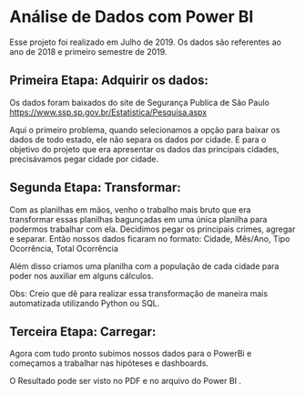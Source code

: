  # Análise de Dados com Power BI

Esse projeto foi realizado em Julho de 2019. Os dados são referentes ao ano de 2018 e primeiro semestre de 2019.

## Primeira Etapa: Adquirir os dados:
Os dados foram baixados do site de Segurança Publica de São Paulo https://www.ssp.sp.gov.br/Estatistica/Pesquisa.aspx

Aqui o primeiro problema, quando selecionamos a opção para baixar os dados de todo estado, ele não separa os dados por cidade. E para o objetivo do projeto que era apresentar os dados das principais cidades, precisávamos pegar cidade por cidade.

## Segunda Etapa: Transformar:
Com as planilhas em mãos, venho o trabalho mais bruto que era transformar essas planilhas bagunçadas em uma única planilha para podermos trabalhar com ela. Decidimos pegar os principais crimes, agregar e separar. Então nossos dados ficaram no formato:
Cidade, Mês/Ano, Tipo Ocorrência, Total Ocorrência

Além disso criamos uma planilha com a população de cada cidade para poder nos auxiliar em alguns cálculos.

Obs: Creio que dê para realizar essa transformação de maneira mais automatizada utilizando Python ou SQL.

## Terceira Etapa: Carregar:
Agora com tudo pronto subimos nossos dados para o PowerBi e começamos a trabalhar nas hipóteses e dashboards.

O Resultado pode ser visto no PDF e no arquivo do Power BI .

